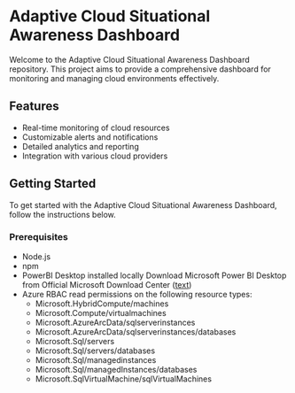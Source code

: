 # Adaptive Cloud Situational Awareness Dashboard

Welcome to the Adaptive Cloud Situational Awareness Dashboard repository. This project aims to provide a comprehensive dashboard for monitoring and managing cloud environments effectively.

## Features

- Real-time monitoring of cloud resources
- Customizable alerts and notifications
- Detailed analytics and reporting
- Integration with various cloud providers

## Getting Started

To get started with the Adaptive Cloud Situational Awareness Dashboard, follow the instructions below.

### Prerequisites

- Node.js
- npm
- PowerBI Desktop installed locally
Download Microsoft Power BI Desktop from Official Microsoft Download Center ([text](https://www.microsoft.com/en-us/download/details.aspx?id=58494))
- Azure RBAC read permissions on the following resource types:
    - Microsoft.HybridCompute/machines
    - Microsoft.Compute/virtualmachines
    - Microsoft.AzureArcData/sqlserverinstances
    - Microsoft.AzureArcData/sqlserverinstances/databases
    - Microsoft.Sql/servers
    - Microsoft.Sql/servers/databases
    - Microsoft.Sql/managedinstances
    - Microsoft.Sql/managedInstances/databases
    - Microsoft.SqlVirtualMachine/sqlVirtualMachines
